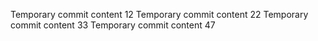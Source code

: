 Temporary commit content 12
Temporary commit content 22
Temporary commit content 33
Temporary commit content 47
